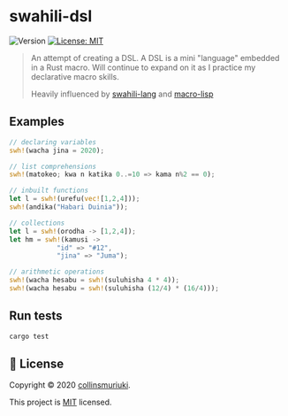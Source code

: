 # swahili-dsl
![Version](https://img.shields.io/badge/version-0.1.0-blue.svg?cacheSeconds=2592000)
[![License: MIT](https://img.shields.io/badge/License-MIT-yellow.svg)](LICENSE)

> An attempt of creating a DSL. A DSL is a mini "language" embedded in a Rust macro. Will continue to expand on it as I practice my declarative macro skills.
>
> Heavily influenced by [swahili-lang](https://github.com/malcolmkiano/swahili) and [macro-lisp](https://github.com/JunSuzukiJapan/macro-lisp)

## Examples

```rs
// declaring variables
swh!(wacha jina = 2020);

// list comprehensions
swh!(matokeo; kwa n katika 0..=10 => kama n%2 == 0);

// inbuilt functions
let l = swh!(urefu(vec![1,2,4]));
swh!(andika("Habari Duinia"));

// collections
let l = swh!(orodha -> [1,2,4]);
let hm = swh!(kamusi -> 
            "id" => "#12",
            "jina" => "Juma");

// arithmetic operations
swh!(wacha hesabu = swh!(suluhisha 4 * 4));
swh!(wacha hesabu = swh!(suluhisha (12/4) * (16/4)));
```

## Run tests

```sh
cargo test
```

## 📝 License

Copyright © 2020 [collinsmuriuki](https://github.com/collinsmuriuki).

This project is [MIT](LICENSE) licensed.
